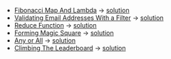  - [Fibonacci Map And Lambda](https://www.hackerrank.com/challenges/map-and-lambda-expression) -> [solution](https://github.com/yourhostel/hw_devops/blob/main/python/hackerrank/%20fibonacci_map_and_lambda.py)
 - [Validating Email Addresses With a Filter](https://www.hackerrank.com/challenges/validate-list-of-email-address-with-filter) -> [solution](https://github.com/yourhostel/hw_devops/blob/main/python/hackerrank/email_validation.py)
 - [Reduce Function](https://www.hackerrank.com/challenges/reduce-function) -> [solution](https://github.com/yourhostel/hw_devops/blob/main/python/hackerrank/reduce_function.py)
 - [Forming Magic Square](https://www.hackerrank.com/challenges/magic-square-forming) -> [solution](https://github.com/yourhostel/hw_devops/blob/main/python/hackerrank/magic-square-forming.py)
 - [Any or All](https://www.hackerrank.com/challenges/any-or-all) -> [solution](https://github.com/yourhostel/hw_devops/blob/main/python/hackerrank/any_or_all.py) 
 - [Climbing The Leaderboard](https://www.hackerrank.com/challenges/climbing-the-leaderboard/) -> [solution](https://github.com/yourhostel/hw_devops/blob/main/python/hackerrank/climbing-the-leaderboard.py) 